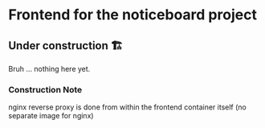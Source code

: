 # Frontend for the noticeboard project

## Under construction 🏗️

Bruh ... nothing here yet.

### Construction Note

nginx reverse proxy is done from within the frontend container itself (no separate image for nginx)
